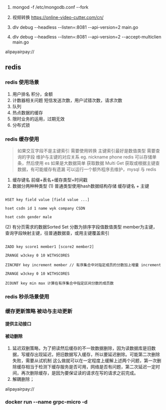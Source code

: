 1. mongod -f /etc/mongodb.conf --fork
2. 视频转换 https://online-video-cutter.com/cn/
   
3. dlv debug --headless --listen=:8081 --api-version=2 main.go
4. dlv debug --headless --listen=:8081 --api-version=2 --accept-multiclien main.go

alipayairpay://

## redis

### redis 使用场景

1. 用户排名 积分，金额 
2. 计数器相关问题 短信发送次数，用户试错次数，请求次数
3. 队列
4. 热点数据的缓存
5. 限时业务的运用，过期无效
6. 分布式锁

### redis 缓存使用

> 如果交互字段不是主键索引 需要使用转换 主键索引最好是数值类型
> 需要查询的字段 维护与主键的对应关系 eg. nickname phone 
> redis 可以存储单条，然后使用 es 如果是大数据简单
> 获取数据 Multi Get 获取或根据主键查数据，有可能缓存有遗漏
> 可以运行一个额外程序去维护，mysql 与 redis

1. 缓存键名 前缀+表名+缓存类型+时间戳
2. 数据分两种种类型 
   (1) 普通类型使用hash数据结构存储  缓存键名 + 主键

```shell

HSET key field value [field value ...]

hset csdn id 1 name wyk company CSDN

hset csdn gender male

```

  (2) 有分页需求的数据Sorted Set 分数为排序字段值数值类型 member为主键，查询字段映射主键，往普通数据查，或用主键覆盖索引

```shell

ZADD key score1 member1 [score2 member2] 

ZRANGE w3ckey 0 10 WITHSCORES

ZINCRBY key increment member // 有序集合中对指定成员的分数加上增量 increment

ZRANGE w3ckey 0 10 WITHSCORES

ZCOUNT key min max 计算在有序集合中指定区间分数的成员数

```

### redis 秒杀场景使用



### 缓存更新策略  被动与主动更新

#### 提供主动接口
#### 被动删除
1. 延迟双删策略，为了把读然后缓存的不一致数据删除，因为读数据库是旧数据，写缓存出现延迟，把旧数据写入缓存，所以要延迟删除。可能第二次删除失败，需要从试机制
   这么做就可以在一定程度上缓解上述两个问题，第一次删除缓存相当于检测下缓存服务是否可用，网络是否有问题，第二次延迟一定时间，再次删除缓存，是因为要保证读的请求在写的请求之前完成。
2. 解耦删除；


alipayairpay://

### docker run --name grpc-micro  -d